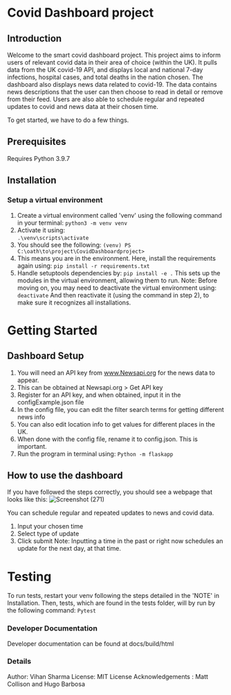 # Covid Dashboard project 

## Introduction
Welcome to the smart covid dashboard project. This project aims to inform users of relevant covid data in their area of choice (within the UK). It pulls data from the UK covid-19 API, and displays local and national 7-day infections, hospital cases, and total deaths in the nation chosen. 
The dashboard also displays news data related to covid-19. The data contains news descriptions that the user can then choose to read in detail or remove from their feed. 
Users are also able to schedule regular and repeated updates to covid and news data at their chosen time. 


To get started, we have to do a few things. 
## Prerequisites
Requires Python 3.9.7
    
## Installation
### Setup a virtual environment
1. Create a virtual environment called 'venv' using the following command in your terminal:
    `python3 -m venv venv`
2. Activate it using:   
    `.\venv\scripts\activate`
3. You should see the following:
    `(venv) PS C:\oath\to\project\CovidDashboardproject>` 
4. This means you are in the environment. Here, install the requirements again using:
    `pip install -r requirements.txt` 
5. Handle setuptools dependencies by:
    `pip install -e .`
    This sets up the modules in the virtual environment, allowing them to run. 
Note: Before moving on, you may need to deactivate the virtual environment using: 
    `deactivate`
And then reactivate it (using the command in step 2), to make sure it recognizes all installations. 

    
# Getting Started
## Dashboard Setup
1. You will need an API key from www.Newsapi.org for the news data to appear. 
2. This can be obtained at Newsapi.org > Get API key
3. Register for an API key, and when obtained, input it in the configExample.json file
4. In the config file, you can edit the filter search terms for getting different news info
5. You can also edit location info to get values for different places in the UK.
6. When done with the config file, rename it to config.json. This is important.
7. Run the program in terminal using:
    `Python -m flaskapp`

## How to use the dashboard
If you have followed the steps correctly, you should see a webpage that looks like this:
![Screenshot (271)](https://user-images.githubusercontent.com/94067614/145304122-a42a5b5f-be1f-4299-8035-5f0e5fbadb67.png)

You can schedule regular and repeated updates to news and covid data. 
1. Input your chosen time
2. Select type of update
3. Click submit
Note: Inputting a time in the past or right now schedules an update for the next day, at that time.

# Testing
To run tests, restart your venv following the steps detailed in the 'NOTE' in Installation.
Then, tests, which are found in the tests folder, will by run by the following command:
    `Pytest`


### Developer Documentation
Developer documentation can be found at docs/build/html

### Details
Author: Vihan Sharma
License: MIT License
Acknowledgements : Matt Collison and Hugo Barbosa


